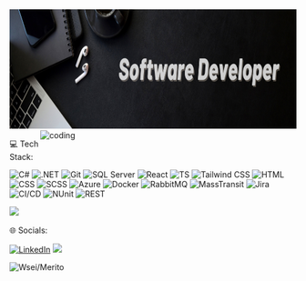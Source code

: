 <!---
Khazaxa/Khazaxa is a ✨ special ✨ repository because its `README.md` (this file) appears on your GitHub profile.
You can click the Preview link to take a look at your changes.
--->

<img src="IMGS/Banner.png" width= 1080 height = 210>
<img align="right" alt="coding" width="450" 
src="https://media.giphy.com/media/qgQUggAC3Pfv687qPC/giphy.gif" alt="coding">

<p>
 💻 Tech Stack:
</p>

![C#](https://img.shields.io/badge/C%23-239120?style=for-the-badge&logo=c-sharp&logoColor=white)
![.NET](https://img.shields.io/badge/.NET-512BD4?style=for-the-badge&logo=dotnet&logoColor=white)
![Git](https://img.shields.io/badge/Git-F05032?style=for-the-badge&logo=git&logoColor=white)
![SQL Server](https://img.shields.io/badge/SQL%20Server-CC2927?style=for-the-badge&logo=microsoftsqlserver&logoColor=white)
![React](https://img.shields.io/badge/React-20232A?style=for-the-badge&logo=react&logoColor=61DAFB)
![TS](https://img.shields.io/badge/TS-3178C6?style=for-the-badge&logo=typescript&logoColor=white)
![Tailwind CSS](https://img.shields.io/badge/Tailwind-06B6D4?style=for-the-badge&logo=tailwind-css&logoColor=white)
![HTML](https://img.shields.io/badge/HTML-E34F26?style=for-the-badge&logo=html5&logoColor=white)
![CSS](https://img.shields.io/badge/CSS-1572B6?style=for-the-badge&logo=css3&logoColor=white)
![SCSS](https://img.shields.io/badge/SCSS-CC6699?style=for-the-badge&logo=sass&logoColor=white)
![Azure](https://img.shields.io/badge/Azure-0078D4?style=for-the-badge&logo=microsoftazure&logoColor=white)
![Docker](https://img.shields.io/badge/Docker-2496ED?style=for-the-badge&logo=docker&logoColor=white)
![RabbitMQ](https://img.shields.io/badge/RabbitMQ-FF6600?style=for-the-badge&logo=rabbitmq&logoColor=white)
![MassTransit](https://img.shields.io/badge/MassTransit-0082C9?style=for-the-badge&logoColor=white)
![Jira](https://img.shields.io/badge/Jira-0052CC?style=for-the-badge&logo=jira&logoColor=white)
![CI/CD](https://img.shields.io/badge/CI%2FCD-222222?style=for-the-badge&logo=githubactions&logoColor=white)
![NUnit](https://img.shields.io/badge/NUnit-8A4182?style=for-the-badge&logoColor=white)
![REST](https://img.shields.io/badge/REST-025E8C?style=for-the-badge&logo=rest&logoColor=white)

<img src="https://github-readme-stats.vercel.app/api/top-langs/?username=khazaxa&theme=radical&hide_border=true&include_all_commits=true&count_private=true&layout=compact"/>

<p>
 🌐 Socials:
</p>

[![LinkedIn](https://img.shields.io/badge/LinkedIn-%230077B5.svg?logo=linkedin&logoColor=white)](https://www.linkedin.com/in/jakub-korban-developer/) 
[![](https://img.shields.io/badge/%E2%9C%89%EF%B8%8F-025E8C?logo=MAIL?style=for-the-badge&logo=rest&logoColor=white)](mailto:korbanj1108@outlook.com)

<img src="https://wsei.edu.pl/wp-content/uploads/2025/05/1200x628_WSEI_GRUPA-MERITO-1024x536.webp" alt="Wsei/Merito" width="100%" height="350vh">
